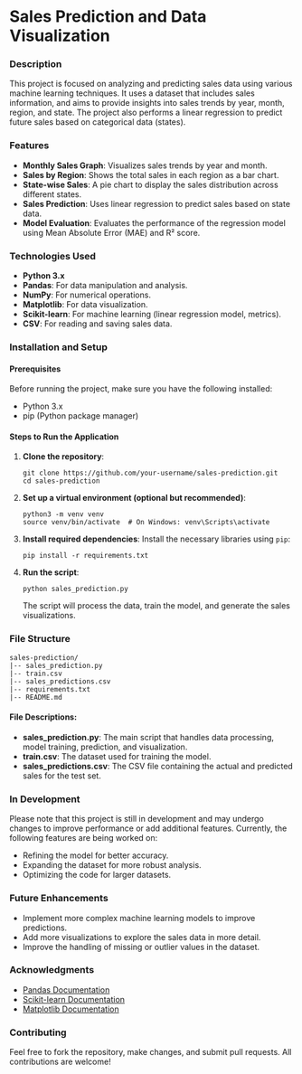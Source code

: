 <h1>Sales Prediction and Data Visualization</h1>

<h3>Description</h3>
<p>This project is focused on analyzing and predicting sales data using various machine learning techniques. It uses a dataset that includes sales information, and aims to provide insights into sales trends by year, month, region, and state. The project also performs a linear regression to predict future sales based on categorical data (states).</p>

<h3>Features</h3>
<ul>
  <li><strong>Monthly Sales Graph</strong>: Visualizes sales trends by year and month.</li>
  <li><strong>Sales by Region</strong>: Shows the total sales in each region as a bar chart.</li>
  <li><strong>State-wise Sales</strong>: A pie chart to display the sales distribution across different states.</li>
  <li><strong>Sales Prediction</strong>: Uses linear regression to predict sales based on state data.</li>
  <li><strong>Model Evaluation</strong>: Evaluates the performance of the regression model using Mean Absolute Error (MAE) and R² score.</li>
</ul>

<h3>Technologies Used</h3>
<ul>
  <li><strong>Python 3.x</strong></li>
  <li><strong>Pandas</strong>: For data manipulation and analysis.</li>
  <li><strong>NumPy</strong>: For numerical operations.</li>
  <li><strong>Matplotlib</strong>: For data visualization.</li>
  <li><strong>Scikit-learn</strong>: For machine learning (linear regression model, metrics).</li>
  <li><strong>CSV</strong>: For reading and saving sales data.</li>
</ul>

<h3>Installation and Setup</h3>

<h4>Prerequisites</h4>
<p>Before running the project, make sure you have the following installed:</p>
<ul>
  <li>Python 3.x</li>
  <li>pip (Python package manager)</li>
</ul>

<h4>Steps to Run the Application</h4>
<ol>
  <li><strong>Clone the repository</strong>:
    <pre><code>git clone https://github.com/your-username/sales-prediction.git
cd sales-prediction</code></pre>
  </li>
  <li><strong>Set up a virtual environment (optional but recommended)</strong>:
    <pre><code>python3 -m venv venv
source venv/bin/activate  # On Windows: venv\Scripts\activate</code></pre>
  </li>
  <li><strong>Install required dependencies</strong>:
    Install the necessary libraries using <code>pip</code>:
    <pre><code>pip install -r requirements.txt</code></pre>
  </li>
  <li><strong>Run the script</strong>:
    <pre><code>python sales_prediction.py</code></pre>
    The script will process the data, train the model, and generate the sales visualizations.
  </li>
</ol>

<h3>File Structure</h3>
<pre><code>sales-prediction/
|-- sales_prediction.py
|-- train.csv
|-- sales_predictions.csv
|-- requirements.txt
|-- README.md</code></pre>

<h4>File Descriptions:</h4>
<ul>
  <li><strong>sales_prediction.py</strong>: The main script that handles data processing, model training, prediction, and visualization.</li>
  <li><strong>train.csv</strong>: The dataset used for training the model.</li>
  <li><strong>sales_predictions.csv</strong>: The CSV file containing the actual and predicted sales for the test set.</li>
</ul>

<h3>In Development</h3>
<p>Please note that this project is still in development and may undergo changes to improve performance or add additional features. Currently, the following features are being worked on:</p>
<ul>
  <li>Refining the model for better accuracy.</li>
  <li>Expanding the dataset for more robust analysis.</li>
  <li>Optimizing the code for larger datasets.</li>
</ul>

<h3>Future Enhancements</h3>
<ul>
  <li>Implement more complex machine learning models to improve predictions.</li>
  <li>Add more visualizations to explore the sales data in more detail.</li>
  <li>Improve the handling of missing or outlier values in the dataset.</li>
</ul>

<h3>Acknowledgments</h3>
<ul>
  <li><a href="https://pandas.pydata.org/">Pandas Documentation</a></li>
  <li><a href="https://scikit-learn.org/">Scikit-learn Documentation</a></li>
  <li><a href="https://matplotlib.org/">Matplotlib Documentation</a></li>
</ul>

<h3>Contributing</h3>
<p>Feel free to fork the repository, make changes, and submit pull requests. All contributions are welcome!</p>
